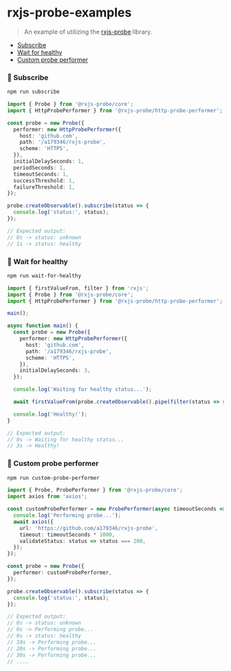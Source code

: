 # rxjs-probe-examples

> An example of utilizing the [rxjs-probe](https://github.com/a179346/rxjs-probe) library.

- [Subscribe](#-subscribe)
- [Wait for healthy](#-wait-for-healthy)
- [Custom probe performer](#-custom-probe-performer)

### 🌈 Subscribe

```sh
npm run subscribe
```

```ts
import { Probe } from '@rxjs-probe/core';
import { HttpProbePerformer } from '@rxjs-probe/http-probe-performer';

const probe = new Probe({
  performer: new HttpProbePerformer({
    host: 'github.com',
    path: '/a179346/rxjs-probe',
    scheme: 'HTTPS',
  }),
  initialDelaySeconds: 1,
  periodSeconds: 1,
  timeoutSeconds: 1,
  successThreshold: 1,
  failureThreshold: 1,
});

probe.createObservable().subscribe(status => {
  console.log('status:', status);
});

// Expected output:
// 0s -> status: unknown
// 1s -> status: healthy
```

### 🌈 Wait for healthy

```sh
npm run wait-for-healthy
```

```ts
import { firstValueFrom, filter } from 'rxjs';
import { Probe } from '@rxjs-probe/core';
import { HttpProbePerformer } from '@rxjs-probe/http-probe-performer';

main();

async function main() {
  const probe = new Probe({
    performer: new HttpProbePerformer({
      host: 'github.com',
      path: '/a179346/rxjs-probe',
      scheme: 'HTTPS',
    }),
    initialDelaySeconds: 3,
  });

  console.log('Waiting for healthy status...');

  await firstValueFrom(probe.createObservable().pipe(filter(status => status === 'healthy')));

  console.log('Healthy!');
}

// Expected output:
// 0s -> Waiting for healthy status...
// 3s -> Healthy!
```

### 🌈 Custom probe performer

```sh
npm run custom-probe-performer
```

```ts
import { Probe, ProbePerformer } from '@rxjs-probe/core';
import axios from 'axios';

const customProbePerformer = new ProbePerformer(async timeoutSeconds => {
  console.log('Performing probe...');
  await axios({
    url: 'https://github.com/a179346/rxjs-probe',
    timeout: timeoutSeconds * 1000,
    validateStatus: status => status === 200,
  });
});

const probe = new Probe({
  performer: customProbePerformer,
});

probe.createObservable().subscribe(status => {
  console.log('status:', status);
});

// Expected output:
// 0s -> status: unknown
// 0s -> Performing probe...
// 0s -> status: healthy
// 10s -> Performing probe...
// 20s -> Performing probe...
// 30s -> Performing probe...
// ....
```